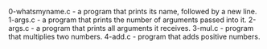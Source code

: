 0-whatsmyname.c - a program that prints its name, followed by a new line.
1-args.c -  a program that prints the number of arguments passed into it.
2-args.c - a program that prints all arguments it receives.
3-mul.c - program that multiplies two numbers.
4-add.c - program that adds positive numbers.
